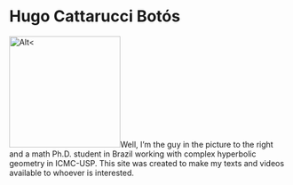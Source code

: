 <!DOCTYPE html>
<html>

<head>
  <meta charset="utf-8">
  <meta name="viewport" content="width=device-width, initial-scale=1.0">
  <title>README</title>
  <link rel="stylesheet" href="https://stackedit.io/style.css" />
</head>

<body class="stackedit">
  <div class="stackedit__html"><h1 id="hugo-cattarucci-botós">Hugo Cattarucci Botós</h1>
<p><img src="https://raw.githubusercontent.com/Poohnilista/Poohnilista.github.io/master/pooh.jpg" alt="Alt<" width="200" height="200">Well, I’m the guy in the picture to the right and a math Ph.D. student in Brazil working with complex hyperbolic geometry in ICMC-USP. This site was created to make my texts and videos available to whoever is interested.</p>
</div>
</body>

</html>
